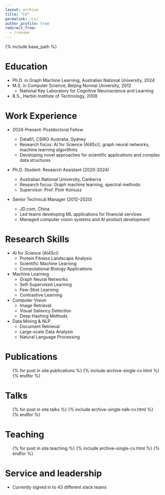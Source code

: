 ```yaml
---
layout: archive
title: "CV"
permalink: /cv/
author_profile: true
redirect_from:
  - /resume
---
```


{% include base_path %}

Education
======
* Ph.D. in Graph Machine Learning, Australian National University, 2024
* M.S. in Computer Science, Beijing Normal University, 2012
  * National Key Laboratory for Cognitive Neuroscience and Learning
* B.S., Harbin Institute of Technology, 2008

Work Experience
======
* 2024-Present: Postdoctoral Fellow
  * Data61, CSIRO Australia, Sydney
  * Research focus: AI for Science (AI4Sci), graph neural networks, machine learning algorithms
  * Developing novel approaches for scientific applications and complex data structures

* Ph.D. Student: Research Assistant (2020-2024)
  * Australian National University, Canberra
  * Research focus: Graph machine learning, spectral methods
  * Supervisor: Prof. Piotr Koniusz

* Senior Technical Manager (2012-2020)
  * JD.com, China
  * Led teams developing ML applications for financial services
  * Managed computer vision systems and AI product development
  
Research Skills
======
* AI for Science (AI4Sci)
  * Protein Fitness Landscape Analysis
  * Scientific Machine Learning
  * Computational Biology Applications
* Machine Learning
  * Graph Neural Networks
  * Self-Supervised Learning
  * Few-Shot Learning
  * Contrastive Learning
* Computer Vision
  * Image Retrieval
  * Visual Saliency Detection
  * Deep Hashing Methods
* Data Mining & NLP
  * Document Retrieval
  * Large-scale Data Analysis
  * Natural Language Processing

Publications
======
  <ul>{% for post in site.publications %}
    {% include archive-single-cv.html %}
  {% endfor %}</ul>
  
Talks
======
  <ul>{% for post in site.talks %}
    {% include archive-single-talk-cv.html %}
  {% endfor %}</ul>
  
Teaching
======
  <ul>{% for post in site.teaching %}
    {% include archive-single-cv.html %}
  {% endfor %}</ul>
  
Service and leadership
======
* Currently signed in to 43 different slack teams
